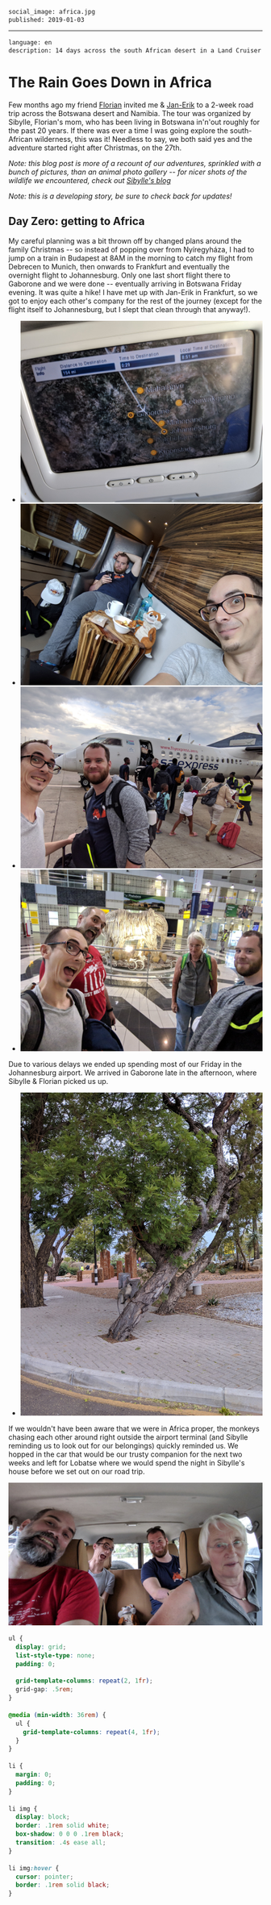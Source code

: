     social_image: africa.jpg
    published: 2019-01-03

---

    language: en
    description: 14 days across the south African desert in a Land Cruiser


# The Rain Goes Down in Africa

Few months ago my friend [Florian](http://yakshav.es) invited me & [Jan-Erik](http://fnordig.de) to a 2-week road trip across the Botswana desert and Namibia. The tour was organized by Sibylle, Florian's mom, who has been living in Botswana in'n'out roughly for the past 20 years. If there was ever a time I was going explore the south-African wilderness, this was it! Needless to say, we both said yes and the adventure started right after Christmas, on the 27th.

_Note: this blog post is more of a recount of our adventures, sprinkled with a bunch of pictures, than an animal photo gallery -- for nicer shots of the wildlife we encountered, check out [Sibylle's blog](http://blog.discover-botswana.de/)_

_Note: this is a developing story, be sure to check back for updates!_


## Day Zero: getting to Africa

My careful planning was a bit thrown off by changed plans around the family Christmas -- so instead of popping over from Nyíregyháza, I had to jump on a train in Budapest at 8AM in the morning to catch my flight from Debrecen to Munich, then onwards to Frankfurt and eventually the overnight flight to Johannesburg. Only one last short flight there to Gaborone and we were done -- eventually arriving in Botswana Friday evening. It was quite a hike! I have met up with Jan-Erik in Frankfurt, so we got to enjoy each other's company for the rest of the journey (except for the flight itself to Johannesburg, but I slept that clean through that anyway!).

* ![The flight from Frankfurt to Johannesburg was pretty uneventful, I basically slept through it. And we actually pretty much flew past Gaborone!](/img/africa/flight_to_JNB.jpg)
* ![Our last flight leg got super delayed so we got ourselves into the lounge in Johannesburg -- the delight of being able to shower after a 10+ hour flight should never be underestimated!](/img/africa/JNB_lounge.jpg)
* ![After spending most of the Friday in Johannesburg airport, eventually we got to board our short flight (45 minutes, ~250 km) to Gaborone.](/img/africa/SA_Express_to_Botswana.jpg)
* ![We landed around 6 PM in Gaborone where Florian & Sibylle was already waiting for us at the airport.](/img/africa/Gaborone_airport_reunion.jpg)

Due to various delays we ended up spending most of our Friday in the Johannesburg airport. We arrived in Gaborone late in the afternoon, where Sibylle & Florian picked us up.

* ![The first wildlife sightings: three seconds after leaving the Gaborone airport terminal. We actually didn't see any monkeys after this for quite a while.](/img/africa/gaborone_monkeys.jpg)

If we wouldn't have been aware that we were in Africa proper, the monkeys chasing each other around right outside the airport terminal (and Sibylle reminding us to look out for our belongings) quickly reminded us. We hopped in the car that would be our trusty companion for the next two weeks and left for Lobatse where we would spend the night in Sibylle's house before we set out on our road trip.

![Avengers, Assemble! Finally on our way to Lobatse with Sibylle, Florian and Jan-Erik (and, of course, Baela!) after almost two days of traveling.](/img/africa/gaborone_pickup.jpg)



```css
ul {
  display: grid;
  list-style-type: none;
  padding: 0;

  grid-template-columns: repeat(2, 1fr);
  grid-gap: .5rem;
}

@media (min-width: 36rem) {
  ul {
    grid-template-columns: repeat(4, 1fr);
  }
}

li {
  margin: 0;
  padding: 0;
}

li img {
  display: block;
  border: .1rem solid white;
  box-shadow: 0 0 0 .1rem black;
  transition: .4s ease all;
}

li img:hover {
  cursor: pointer;
  border: .1rem solid black;
}
```
